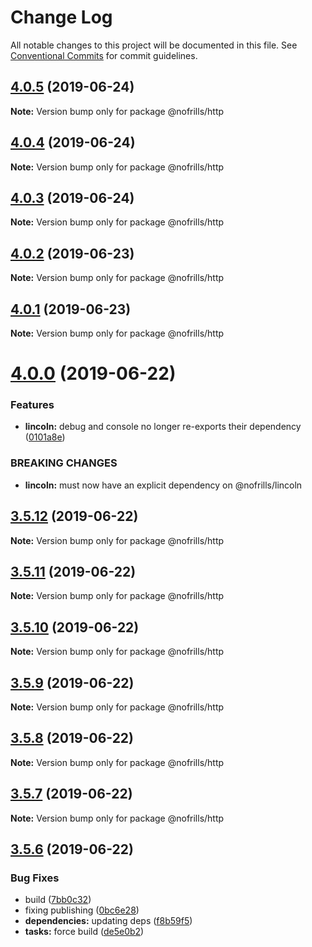 # Change Log

All notable changes to this project will be documented in this file.
See [Conventional Commits](https://conventionalcommits.org) for commit guidelines.

## [4.0.5](https://github.com/nativecode-dev/nofrills/compare/@nofrills/http@4.0.4...@nofrills/http@4.0.5) (2019-06-24)

**Note:** Version bump only for package @nofrills/http





## [4.0.4](https://github.com/nativecode-dev/nofrills/compare/@nofrills/http@4.0.1...@nofrills/http@4.0.4) (2019-06-24)

**Note:** Version bump only for package @nofrills/http





## [4.0.3](https://github.com/nativecode-dev/nofrills/compare/@nofrills/http@4.0.2...@nofrills/http@4.0.3) (2019-06-24)

**Note:** Version bump only for package @nofrills/http





## [4.0.2](https://github.com/nativecode-dev/nofrills/compare/@nofrills/http@4.0.1...@nofrills/http@4.0.2) (2019-06-23)

**Note:** Version bump only for package @nofrills/http





## [4.0.1](https://github.com/nativecode-dev/nofrills/compare/@nofrills/http@3.5.10...@nofrills/http@4.0.1) (2019-06-23)

**Note:** Version bump only for package @nofrills/http





# [4.0.0](https://github.com/nativecode-dev/nofrills/compare/@nofrills/http@3.5.12...@nofrills/http@4.0.0) (2019-06-22)


### Features

* **lincoln:** debug and console no longer re-exports their dependency ([0101a8e](https://github.com/nativecode-dev/nofrills/commit/0101a8e))


### BREAKING CHANGES

* **lincoln:** must now have an explicit dependency on @nofrills/lincoln





## [3.5.12](https://github.com/nativecode-dev/nofrills/compare/@nofrills/http@3.5.11...@nofrills/http@3.5.12) (2019-06-22)

**Note:** Version bump only for package @nofrills/http





## [3.5.11](https://github.com/nativecode-dev/nofrills/compare/@nofrills/http@3.5.10...@nofrills/http@3.5.11) (2019-06-22)

**Note:** Version bump only for package @nofrills/http





## [3.5.10](https://github.com/nativecode-dev/nofrills/compare/@nofrills/http@3.5.7...@nofrills/http@3.5.10) (2019-06-22)

**Note:** Version bump only for package @nofrills/http





## [3.5.9](https://github.com/nativecode-dev/nofrills/compare/@nofrills/http@3.5.8...@nofrills/http@3.5.9) (2019-06-22)

**Note:** Version bump only for package @nofrills/http





## [3.5.8](https://github.com/nativecode-dev/nofrills/compare/@nofrills/http@3.5.7...@nofrills/http@3.5.8) (2019-06-22)

**Note:** Version bump only for package @nofrills/http





## [3.5.7](https://github.com/nativecode-dev/nofrills/compare/@nofrills/http@3.5.6...@nofrills/http@3.5.7) (2019-06-22)

**Note:** Version bump only for package @nofrills/http





## [3.5.6](https://github.com/nativecode-dev/nofrills/compare/@nofrills/http@3.5.5...@nofrills/http@3.5.6) (2019-06-22)


### Bug Fixes

* build ([7bb0c32](https://github.com/nativecode-dev/nofrills/commit/7bb0c32))
* fixing publishing ([0bc6e28](https://github.com/nativecode-dev/nofrills/commit/0bc6e28))
* **dependencies:** updating deps ([f8b59f5](https://github.com/nativecode-dev/nofrills/commit/f8b59f5))
* **tasks:** force build ([de5e0b2](https://github.com/nativecode-dev/nofrills/commit/de5e0b2))

